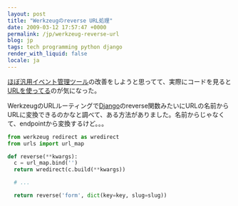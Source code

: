 ```yaml
---
layout: post
title: "Werkzeugのreverse URL処理"
date: 2009-03-12 17:57:47 +0000
permalink: /jp/werkzeug-reverse-url
blog: jp
tags: tech programming python django
render_with_liquid: false
locale: ja
---
```


[ほぼ汎用イベント管理ツール](http://twisted-mind.appspot.com/)の改善をしようと思ってて、実際にコードを見ると[URLを使ってる](http://bitbucket.org/voluntas/twisted-mind/src/tip/views.py#cl-132)のが気になった。

WerkzeugのURLルーティングで[Django](http://www.djangoproject.com/)のreverse関数みたいにURLの名前からURLに変換できるのかなと調べて、ある方法がありました。名前からじゃなくて、endpointから変換するけど。。。

```python
from werkzeug redirect as wredirect
from urls import url_map

def reverse(**kwargs):
  c = url_map.bind('')
  return wredirect(c.build(**kwargs))

  # ...

  return reverse('form', dict(key=key, slug=slug))
```
